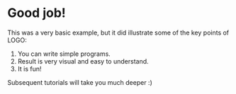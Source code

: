 # Good job!

This was a very basic example, but it did illustrate some of the key points of LOGO:

1. You can write simple programs.
2. Result is very visual and easy to understand.
3. It is fun!

Subsequent tutorials will take you much deeper :)